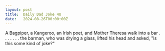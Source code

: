 ```yaml
---
layout: post
title:  Daily Dad Joke 4U
date:   2024-08-26T00:00:00Z
---
```

A Bagpiper, a Kangeroo, an Irish poet, and Mother Theresa walk into a bar . . . . . . . the barman, who was drying a glass, lifted his head and asked, "Is this some kind of joke?"
